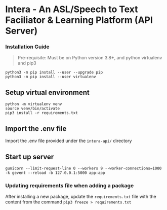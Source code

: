 # Intera - An ASL/Speech to Text Faciliator & Learning Platform (API Server)

### Installation Guide

>Pre-requisite: Must be on Python version 3.8+, and python virtualenv and pip3
```
python3 -m pip install --user --upgrade pip
python3 -m pip install --user virtualenv
```

## Setup virtual environment
```
python -m virtualenv venv
source venv/bin/activate
pip3 install -r requirements.txt
```

## Import the .env file
Import the .env file provided under the `intera-api/` directory

## Start up server
```
gunicorn --limit-request-line 0 --workers 9 --worker-connections=1000 -k gevent --reload -b 127.0.0.1:5000 app:app
```


### Updating requirements file when adding a package
After installing a new package, update the `requirements.txt` file with the content from the command `pip3 freeze > requirements.txt`

